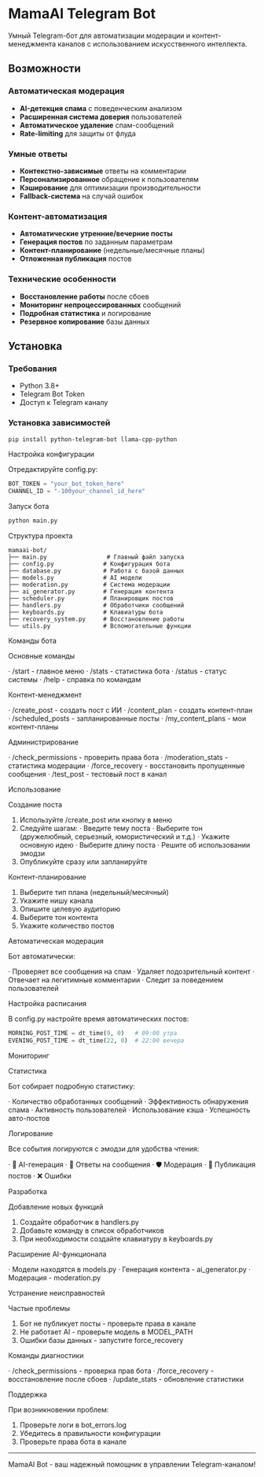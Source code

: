 # MamaAI Telegram Bot

Умный Telegram-бот для автоматизации модерации и контент-менеджмента каналов с использованием искусственного интеллекта.

## Возможности

### Автоматическая модерация
- **AI-детекция спама** с поведенческим анализом
- **Расширенная система доверия** пользователей
- **Автоматическое удаление** спам-сообщений
- **Rate-limiting** для защиты от флуда

### Умные ответы
- **Контекстно-зависимые** ответы на комментарии
- **Персонализированное** обращение к пользователям
- **Кэширование** для оптимизации производительности
- **Fallback-система** на случай ошибок

### Контент-автоматизация
- **Автоматические утренние/вечерние посты** 
- **Генерация постов** по заданным параметрам
- **Контент-планирование** (недельные/месячные планы)
- **Отложенная публикация** постов

### Технические особенности
- **Восстановление работы** после сбоев
- **Мониторинг непроцессированных** сообщений
- **Подробная статистика** и логирование
- **Резервное копирование** базы данных

## Установка

### Требования
- Python 3.8+
- Telegram Bot Token
- Доступ к Telegram каналу

### Установка зависимостей

```bash
pip install python-telegram-bot llama-cpp-python
```

Настройка конфигурации

Отредактируйте config.py:


```python
BOT_TOKEN = "your_bot_token_here"
CHANNEL_ID = "-100your_channel_id_here"
```

Запуск бота

```bash
python main.py
```

Структура проекта

```
mamaai-bot/
├── main.py                 # Главный файл запуска
├── config.py              # Конфигурация бота
├── database.py            # Работа с базой данных
├── models.py              # AI модели
├── moderation.py          # Система модерации
├── ai_generator.py        # Генерация контента
├── scheduler.py           # Планировщик постов
├── handlers.py            # Обработчики сообщений
├── keyboards.py           # Клавиатуры бота
├── recovery_system.py     # Восстановление работы
└── utils.py               # Вспомогательные функции
```

Команды бота

Основные команды

· /start - главное меню
· /stats - статистика бота
· /status - статус системы
· /help - справка по командам

Контент-менеджмент

· /create_post - создать пост с ИИ
· /content_plan - создать контент-план
· /scheduled_posts - запланированные посты
· /my_content_plans - мои контент-планы

Администрирование

· /check_permissions - проверить права бота
· /moderation_stats - статистика модерации
· /force_recovery - восстановить пропущенные сообщения
· /test_post - тестовый пост в канал

Использование

Создание поста

1. Используйте /create_post или кнопку в меню
2. Следуйте шагам:
   · Введите тему поста
   · Выберите тон (дружелюбный, серьезный, юмористический и т.д.)
   · Укажите основную идею
   · Выберите длину поста
   · Решите об использовании эмодзи
3. Опубликуйте сразу или запланируйте

Контент-планирование

1. Выберите тип плана (недельный/месячный)
2. Укажите нишу канала
3. Опишите целевую аудиторию
4. Выберите тон контента
5. Укажите количество постов

Автоматическая модерация

Бот автоматически:

· Проверяет все сообщения на спам
· Удаляет подозрительный контент
· Отвечает на легитимные комментарии
· Следит за поведением пользователей

Настройка расписания

В config.py настройте время автоматических постов:

```python
MORNING_POST_TIME = dt_time(9, 0)   # 09:00 утра
EVENING_POST_TIME = dt_time(22, 0)  # 22:00 вечера
```

Мониторинг

Статистика

Бот собирает подробную статистику:

· Количество обработанных сообщений
· Эффективность обнаружения спама
· Активность пользователей
· Использование кэша
· Успешность авто-постов

Логирование

Все события логируются с эмодзи для удобства чтения:

· 🤖 AI-генерация
· 💬 Ответы на сообщения
· 🛡️ Модерация
· 📢 Публикация постов
· ❌ Ошибки

Разработка

Добавление новых функций

1. Создайте обработчик в handlers.py
2. Добавьте команду в список обработчиков
3. При необходимости создайте клавиатуру в keyboards.py

Расширение AI-функционала

· Модели находятся в models.py
· Генерация контента - ai_generator.py
· Модерация - moderation.py

Устранение неисправностей

Частые проблемы

1. Бот не публикует посты - проверьте права в канале
2. Не работает AI - проверьте модель в MODEL_PATH
3. Ошибки базы данных - запустите force_recovery

Команды диагностики

· /check_permissions - проверка прав бота
· /force_recovery - восстановление после сбоев
· /update_stats - обновление статистики

Поддержка

При возникновении проблем:

1. Проверьте логи в bot_errors.log
2. Убедитесь в правильности конфигурации
3. Проверьте права бота в канале

---

MamaAI Bot - ваш надежный помощник в управлении Telegram-каналом!

```
